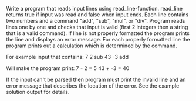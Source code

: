 Write a program that reads input lines using read_line-function. read_line returns true if input was read and false when input ends. Each line contains two numbers and a command "add", "sub", "mul", or "div". Program reads lines one by one and checks that input is valid (first 2 integers then a string that is a valid command). If line is not properly formatted the program prints the line and displays an error message. For each properly formatted line the program prints out a calculation which is determined by the command.

For example input that contains:
7 2 sub
43 -3 add

Will make the program print:
7 - 2 = 5
43 + -3 = 40

If the input can't be parsed then program must print the invalid line and an error message that describes the location of the error. See the example solution output for details.
